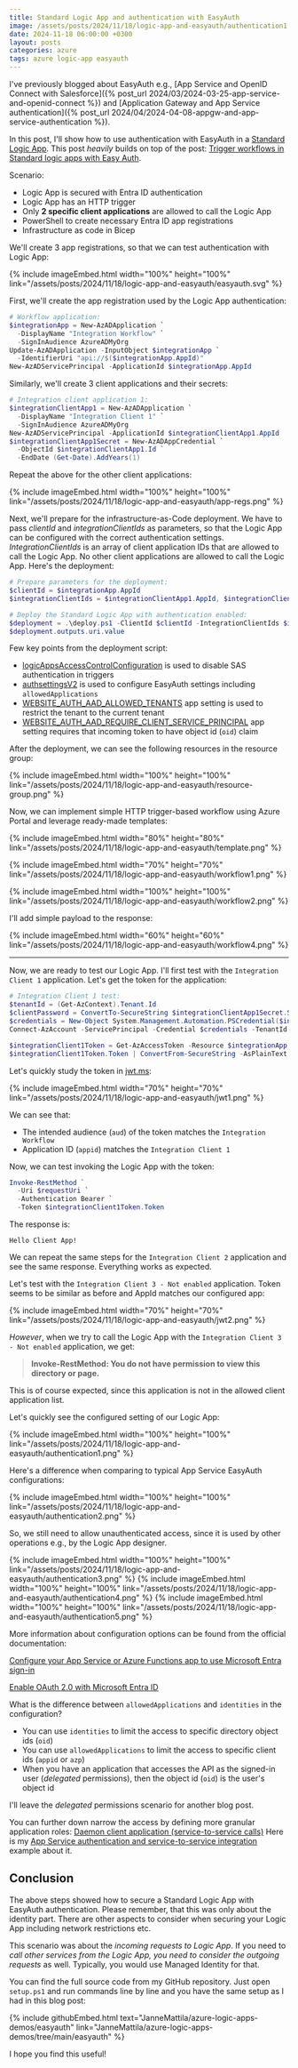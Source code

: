 ```yaml
---
title: Standard Logic App and authentication with EasyAuth
image: /assets/posts/2024/11/18/logic-app-and-easyauth/authentication1.png
date: 2024-11-18 06:00:00 +0300
layout: posts
categories: azure
tags: azure logic-app easyauth
---
```


I've previously blogged about EasyAuth e.g., 
[App Service and OpenID Connect with Salesforce]({% post_url 2024/03/2024-03-25-app-service-and-openid-connect %})
and
[Application Gateway and App Service authentication]({% post_url 2024/04/2024-04-08-appgw-and-app-service-authentication %}).

In this post, I'll show how to use authentication with EasyAuth in a
[Standard Logic App](https://learn.microsoft.com/en-us/azure/logic-apps/single-tenant-overview-compare#standard-logic-app-and-workflow).
This post _heavily_ builds on top of the post: 
[Trigger workflows in Standard logic apps with Easy Auth](https://techcommunity.microsoft.com/t5/azure-integration-services-blog/trigger-workflows-in-standard-logic-apps-with-easy-auth/ba-p/3207378).

Scenario:

- Logic App is secured with Entra ID authentication
- Logic App has an HTTP trigger
- Only **2 specific client applications** are allowed to call the Logic App
- PowerShell to create necessary Entra ID app registrations
- Infrastructure as code in Bicep

We'll create 3 app registrations, so that we can test authentication with Logic App:

{% include imageEmbed.html width="100%" height="100%" link="/assets/posts/2024/11/18/logic-app-and-easyauth/easyauth.svg" %}

First, we'll create the app registration used by the Logic App authentication:

```powershell
# Workflow application:
$integrationApp = New-AzADApplication `
  -DisplayName "Integration Workflow" `
  -SignInAudience AzureADMyOrg
Update-AzADApplication -InputObject $integrationApp `
  -IdentifierUri "api://$($integrationApp.AppId)"
New-AzADServicePrincipal -ApplicationId $integrationApp.AppId
```

Similarly, we'll create 3 client applications and their secrets:

```powershell
# Integration client application 1:
$integrationClientApp1 = New-AzADApplication `
  -DisplayName "Integration Client 1" `
  -SignInAudience AzureADMyOrg
New-AzADServicePrincipal -ApplicationId $integrationClientApp1.AppId
$integrationClientApp1Secret = New-AzADAppCredential `
  -ObjectId $integrationClientApp1.Id `
  -EndDate (Get-Date).AddYears(1)
```

Repeat the above for the other client applications:

{% include imageEmbed.html width="100%" height="100%" link="/assets/posts/2024/11/18/logic-app-and-easyauth/app-regs.png" %}

Next, we'll prepare for the infrastructure-as-Code deployment.
We have to pass _clientId_ and _integrationClientIds_ as parameters, so that the
Logic App can be configured with the correct authentication settings.
_IntegrationClientIds_ is an array of client application IDs that are allowed to call the Logic App.
No other client applications are allowed to call the Logic App.
Here's the deployment:

```powershell
# Prepare parameters for the deployment:
$clientId = $integrationApp.AppId
$integrationClientIds = $integrationClientApp1.AppId, $integrationClientApp2.AppId

# Deploy the Standard Logic App with authentication enabled:
$deployment = .\deploy.ps1 -ClientId $clientId -IntegrationClientIds $integrationClientIds
$deployment.outputs.uri.value
```

Few key points from the deployment script:

- [logicAppsAccessControlConfiguration](https://github.com/JanneMattila/azure-logic-apps-demos/blob/1a2e32276f1be4c8d5df82dbfa76bf66654d29c9/easyauth/main.bicep#L128-L135) is used to disable SAS authentication in triggers
- [authsettingsV2](https://github.com/JanneMattila/azure-logic-apps-demos/blob/main/easyauth/main.bicep#L165-L188) is used to configure EasyAuth settings including `allowedApplications`
- [WEBSITE_AUTH_AAD_ALLOWED_TENANTS](https://github.com/JanneMattila/azure-logic-apps-demos/blob/bf31f513b6ad9e0d21f1942338b042d08c14aa3e/easyauth/main.bicep#L108-L111) app setting is used to restrict the tenant to the current tenant
- [WEBSITE_AUTH_AAD_REQUIRE_CLIENT_SERVICE_PRINCIPAL](https://github.com/JanneMattila/azure-logic-apps-demos/blob/1a2e32276f1be4c8d5df82dbfa76bf66654d29c9/easyauth/main.bicep#L112-L115) app setting requires that incoming token to have object id (`oid`) claim

After the deployment, we can see the following resources in the resource group:

{% include imageEmbed.html width="100%" height="100%" link="/assets/posts/2024/11/18/logic-app-and-easyauth/resource-group.png" %}

Now, we can implement simple HTTP trigger-based workflow using Azure Portal and leverage ready-made templates:

{% include imageEmbed.html width="80%" height="80%" link="/assets/posts/2024/11/18/logic-app-and-easyauth/template.png" %}

{% include imageEmbed.html width="70%" height="70%" link="/assets/posts/2024/11/18/logic-app-and-easyauth/workflow1.png" %}

{% include imageEmbed.html width="100%" height="100%" link="/assets/posts/2024/11/18/logic-app-and-easyauth/workflow2.png" %}

I'll add simple payload to the response:

{% include imageEmbed.html width="60%" height="60%" link="/assets/posts/2024/11/18/logic-app-and-easyauth/workflow4.png" %}

---

Now, we are ready to test our Logic App. I'll first test with the `Integration Client 1` application. Let's get the token for the application:

```powershell
# Integration Client 1 test:
$tenantId = (Get-AzContext).Tenant.Id
$clientPassword = ConvertTo-SecureString $integrationClientApp1Secret.SecretText -AsPlainText -Force
$credentials = New-Object System.Management.Automation.PSCredential($integrationClientApp1.AppId, $clientPassword)
Connect-AzAccount -ServicePrincipal -Credential $credentials -TenantId $tenantId

$integrationClient1Token = Get-AzAccessToken -Resource $integrationApp.AppId -AsSecureString
$integrationClient1Token.Token | ConvertFrom-SecureString -AsPlainText | Set-Clipboard
```

Let's quickly study the token in [jwt.ms](https://jwt.ms/):

{% include imageEmbed.html width="70%" height="70%" link="/assets/posts/2024/11/18/logic-app-and-easyauth/jwt1.png" %}

We can see that:

- The intended audience (`aud`) of the token matches the `Integration Workflow`
- Application ID (`appid`) matches the `Integration Client 1`

Now, we can test invoking the Logic App with the token:

```powershell
Invoke-RestMethod `
  -Uri $requestUri `
  -Authentication Bearer `
  -Token $integrationClient1Token.Token
```

The response is:

```
Hello Client App!
```

We can repeat the same steps for the `Integration Client 2` application and see the same response.
Everything works as expected.

Let's test with the `Integration Client 3 - Not enabled` application.
Token seems to be similar as before and AppId matches our configured app:

{% include imageEmbed.html width="70%" height="70%" link="/assets/posts/2024/11/18/logic-app-and-easyauth/jwt2.png" %}

_However_, when we try to call the Logic App with the `Integration Client 3 - Not enabled` application, we get:

> **Invoke-RestMethod: You do not have permission to view this directory or page.**

This is of course expected, since this application is not in the allowed client application list.

Let's quickly see the configured setting of our Logic App:

{% include imageEmbed.html width="100%" height="100%" link="/assets/posts/2024/11/18/logic-app-and-easyauth/authentication1.png" %}

Here's a difference when comparing to typical App Service EasyAuth configurations:

{% include imageEmbed.html width="100%" height="100%" link="/assets/posts/2024/11/18/logic-app-and-easyauth/authentication2.png" %}

So, we still need to allow unauthenticated access, since it is used by other operations e.g., by the Logic App designer.

{% include imageEmbed.html width="100%" height="100%" link="/assets/posts/2024/11/18/logic-app-and-easyauth/authentication3.png" %}
{% include imageEmbed.html width="100%" height="100%" link="/assets/posts/2024/11/18/logic-app-and-easyauth/authentication4.png" %}
{% include imageEmbed.html width="100%" height="100%" link="/assets/posts/2024/11/18/logic-app-and-easyauth/authentication5.png" %}

More information about configuration options can be found from the official documentation:

[Configure your App Service or Azure Functions app to use Microsoft Entra sign-in](https://learn.microsoft.com/en-us/azure/app-service/configure-authentication-provider-aad?tabs=workforce-configuration)

[Enable OAuth 2.0 with Microsoft Entra ID](https://learn.microsoft.com/en-us/azure/logic-apps/logic-apps-securing-a-logic-app?tabs=azure-portal#enable-oauth-20-with-microsoft-entra-id)

What is the difference between `allowedApplications` and `identities` in the configuration?

- You can use `identities` to limit the access to specific directory object ids (`oid`)
- You can use `allowedApplications` to limit the access to specific client ids (`appid` or `azp`)
- When you have an application that accesses the API as the signed-in user (_delegated_ permissions), then the object id (`oid`) is the user's object id

I'll leave the _delegated_ permissions scenario for another blog post.

You can further down narrow the access by defining more granular application roles:
[Daemon client application (service-to-service calls)](https://learn.microsoft.com/en-us/azure/app-service/configure-authentication-provider-aad?tabs=workforce-configuration#daemon-client-application-service-to-service-calls)
Here is my
[App Service authentication and service-to-service integration](https://github.com/JanneMattila/some-questions-and-some-answers/blob/master/q%26a/aad_app_service_and_s2s.md)
example about it.

## Conclusion

The above steps showed how to secure a Standard Logic App with EasyAuth authentication.
Please remember, that this was only about the identity part.
There are other aspects to consider when securing your Logic App including network restrictions etc.

This scenario was about the *incoming requests to Logic App*.
If you need to *call other services from the Logic App, you need to consider the outgoing requests* as well.
Typically, you would use Managed Identity for that.

You can find the full source code from my GitHub repository. Just open `setup.ps1` and run commands line by line
and you have the same setup as I had in this blog post:

{% include githubEmbed.html text="JanneMattila/azure-logic-apps-demos/easyauth" link="JanneMattila/azure-logic-apps-demos/tree/main/easyauth" %}

I hope you find this useful!
